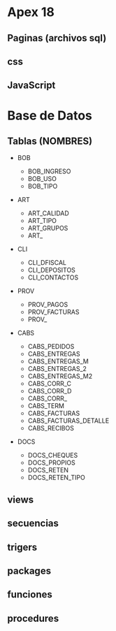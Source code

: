 # Apex 18

## Paginas (archivos sql)

## css 

## JavaScript

# Base de Datos

## Tablas (NOMBRES)
- BOB
  - BOB_INGRESO
  - BOB_USO
  - BOB_TIPO

- ART
  - ART_CALIDAD
  - ART_TIPO
  - ART_GRUPOS
  - ART_
  
- CLI
  - CLI_DFISCAL
  - CLI_DEPOSITOS
  - CLI_CONTACTOS
   
- PROV
  - PROV_PAGOS
  - PROV_FACTURAS
  - PROV_

- CABS
  - CABS_PEDIDOS
  - CABS_ENTREGAS
  - CABS_ENTREGAS_M
  - CABS_ENTREGAS_2
  - CABS_ENTREGAS_M2
  - CABS_CORR_C
  - CABS_CORR_D
  - CABS_CORR_
  - CABS_TERM
  - CABS_FACTURAS
  - CABS_FACTURAS_DETALLE
  - CABS_RECIBOS

- DOCS
  - DOCS_CHEQUES
  - DOCS_PROPIOS
  - DOCS_RETEN
  - DOCS_RETEN_TIPO
  
  
  
  
## views

## secuencias

## trigers

## packages

## funciones

## procedures

